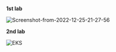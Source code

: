 **1st lab**


![Screenshot-from-2022-12-25-21-27-56](https://user-images.githubusercontent.com/28235504/209480119-66572b40-1c21-4c53-b6e9-f351b7dd6581.png)


**2nd lab**

![EKS](https://user-images.githubusercontent.com/28235504/209480131-959765e1-084a-42f7-84c9-573d0da4cf7d.jpg)
